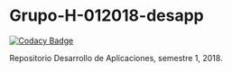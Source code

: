 # Grupo-H-012018-desapp

[![Codacy Badge](https://api.codacy.com/project/badge/Grade/c75deea85ba742219a4a61328ce58b15)](https://app.codacy.com/app/marivgil/Grupo-H-012018-desapp?utm_source=github.com&utm_medium=referral&utm_content=RedondaAnalia/Grupo-H-012018-desapp&utm_campaign=badger)

Repositorio Desarrollo de Aplicaciones, semestre 1, 2018. 
